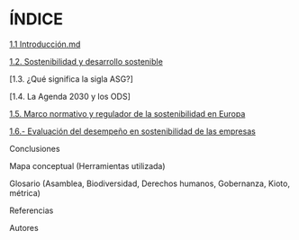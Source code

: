 # ÍNDICE

[1.1 Introducción.md](https://github.com/Alberto-Rodriguez999/SostenibilidadDesarrolloSostenible/blob/main/1.1%20Introducci%C3%B3n.md)

[1.2. Sostenibilidad y desarrollo sostenible](https://github.com/Alberto-Rodriguez999/SostenibilidadDesarrolloSostenible/blob/main/1.2%20Sostenibilidad%20y%20Desarrollo%20Sostenible.md)

[1.3. ¿Qué significa la sigla ASG?]

[1.4. La Agenda 2030 y los ODS]

[1.5. Marco normativo y regulador de la sostenibilidad en Europa](https://github.com/Alberto-Rodriguez999/SostenibilidadDesarrolloSostenible/blob/main/1.5.%20Marco%20normativo%20y%20regulador%20de%20la%20sostenibilidad%20en%20Europa.md)

[1.6.- Evaluación del desempeño en sostenibilidad de las empresas](https://github.com/Alberto-Rodriguez999/SostenibilidadDesarrolloSostenible/blob/main/1.6%20Evaluaci%C3%B3n%20del%20desempe%C3%B1o%20en%20sostenibilidad%20de%20las%20empresas.md)

Conclusiones

Mapa conceptual (Herramientas utilizada)

Glosario (Asamblea, Biodiversidad, Derechos humanos, Gobernanza, Kioto, métrica)

Referencias

Autores


